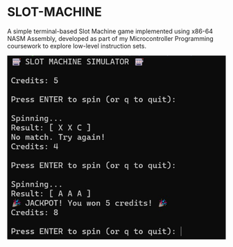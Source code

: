 # SLOT-MACHINE
A simple terminal-based Slot Machine game implemented using x86-64 NASM Assembly, developed as part of my Microcontroller Programming coursework to explore low-level instruction sets.

![image alt](https://github.com/jetsu03/SLOT-MACHINE/blob/e53e5401dfdb6ccd0aa9cc7b62f4194f9f558f0b/Image.jpg)
